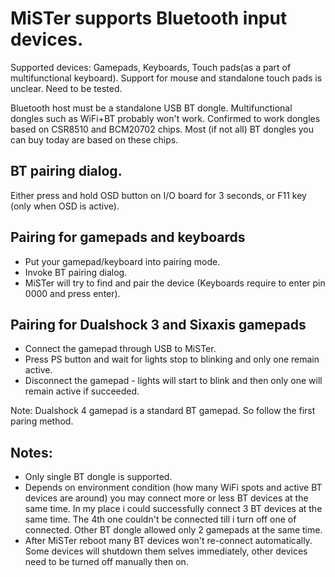 # MiSTer supports Bluetooth input devices.

Supported devices: Gamepads, Keyboards, Touch pads(as a part of multifunctional keyboard). Support for mouse and standalone touch pads is unclear. Need to be tested.

Bluetooth host must be a standalone USB BT dongle. Multifunctional dongles such as WiFi+BT probably won't work. Confirmed to work dongles based on CSR8510 and BCM20702 chips. Most (if not all) BT dongles you can buy today are based on these chips.

## BT pairing dialog.
Either press and hold OSD button on I/O board for 3 seconds, or F11 key (only when OSD is active).

## Pairing for gamepads and keyboards
* Put your gamepad/keyboard into pairing mode.
* Invoke BT pairing dialog.
* MiSTer will try to find and pair the device (Keyboards require to enter pin 0000 and press enter).

## Pairing for Dualshock 3 and Sixaxis gamepads
* Connect the gamepad through USB to MiSTer.
* Press PS button and wait for lights stop to blinking and only one remain active.
* Disconnect the gamepad - lights will start to blink and then only one will remain active if succeeded.

Note: Dualshock 4 gamepad is a standard BT gamepad. So follow the first paring method.

## Notes:
- Only single BT dongle is supported.
- Depends on environment condition (how many WiFi spots and active BT devices are around) you may connect more or less BT devices at the same time. In my place i could successfully connect 3 BT devices at the same time. The 4th one couldn't be connected till i turn off one of connected. Other BT dongle allowed only 2 gamepads at the same time.
- After MiSTer reboot many BT devices won't re-connect automatically. Some devices will shutdown them selves immediately, other devices need to be turned off manually then on.
